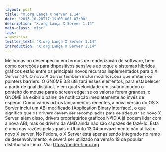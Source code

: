 ```yaml
---
layout: post
title: "X.org Lança X Server 1.14"
date: '2013-10-20T17:15:00.001-07:00'
description: "X.org Lança X Server 1.14"
main-class: 'misc'
tags:
- Notícias
twitter_text: "X.org Lança X Server 1.14"
introduction: "X.org Lança X Server 1.14"
---
```

 Melhorias no desempenho em termos de renderização de software, bem como correções para dispositivos sensíveis ao toque e sistemas híbridos gráficos estão entre os principais novos recursos implementados para o X Server 1.14. O novo X Server também inclui modificações que afetam os pointers barriers. O GNOME 3.8 utilizará esses elementos, para estabelecer a partir de qual distância e em qual velocidade um usuário mudou o ponteiro do mouse para o screen edge; se os valores forem grandes, o GNOME irá exibir o painel de notificação imediatamente ao invés de esperar.
 Como vários outros lançamentos recentes, a nova versão do OS X Server inclui um ABI modificado (Application Binary Interface), o que significa que os drivers devem ser recompilados para se adequar ao novo X Server. além disso, drivers proprietários gráficos NVIDIA já podem lidar com a nova ABI, mas os drivers da AMD ainda não são capazes de fazê-lo. Esta é uma das razões pelas quais o Ubuntu 13,04 provavelmente não utiliza o novo X server. No Fedora, o X Server está apenas sendo integrado no ramo de desenvolvimento, e deverá ser utilizado na versão 19 da popular distribuição Linux.
Via: https://under-linux.org
